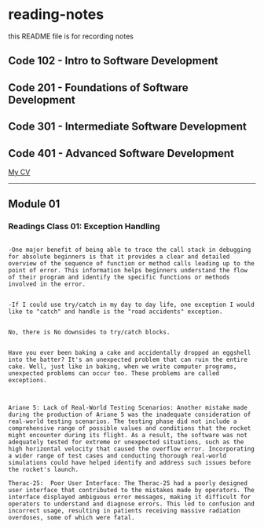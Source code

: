 # reading-notes

this README file is for recording notes

## Code 102 - Intro to Software Development
## Code 201 - Foundations of Software Development
## Code 301 - Intermediate Software Development
## Code 401 - Advanced Software Development

[My CV](https://docs.google.com/document/d/1YhjfMGnlC_Js4Hqk5GLKF-E8QXAfzBa3-fWQ_A6r24M/edit?usp=sharing)

---
## Module 01
### Readings Class 01: Exception Handling

```

-One major benefit of being able to trace the call stack in debugging for absolute beginners is that it provides a clear and detailed overview of the sequence of function or method calls leading up to the point of error. This information helps beginners understand the flow of their program and identify the specific functions or methods involved in the error.


-If I could use try/catch in my day to day life, one exception I would like to "catch" and handle is the "road accidents" exception.


No, there is No downsides to try/catch blocks.


Have you ever been baking a cake and accidentally dropped an eggshell into the batter? It's an unexpected problem that can ruin the entire cake. Well, just like in baking, when we write computer programs, unexpected problems can occur too. These problems are called exceptions.

 

Ariane 5: Lack of Real-World Testing Scenarios: Another mistake made during the production of Ariane 5 was the inadequate consideration of real-world testing scenarios. The testing phase did not include a comprehensive range of possible values and conditions that the rocket might encounter during its flight. As a result, the software was not adequately tested for extreme or unexpected situations, such as the high horizontal velocity that caused the overflow error. Incorporating a wider range of test cases and conducting thorough real-world simulations could have helped identify and address such issues before the rocket's launch.

Therac-25:  Poor User Interface: The Therac-25 had a poorly designed user interface that contributed to the mistakes made by operators. The interface displayed ambiguous error messages, making it difficult for operators to understand and diagnose errors. This led to confusion and incorrect usage, resulting in patients receiving massive radiation overdoses, some of which were fatal.